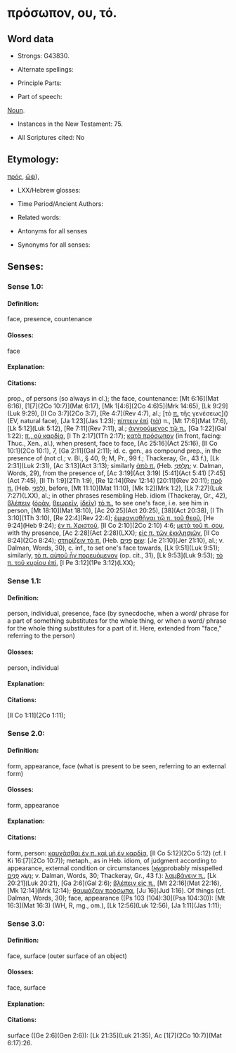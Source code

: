 # πρόσωπον, ου, τό.

<!-- Status: S2=NeedsReview -->
<!-- Lexica used for edits: BDAG, FFM, LN, A-S -->

## Word data

* Strongs: G43830.

* Alternate spellings:



* Principle Parts: 


* Part of speech: 

[Noun](http://ugg.readthedocs.io/en/latest/noun.html).

* Instances in the New Testament: 75.

* All Scriptures cited: No

## Etymology: 

[πρός](), [ὤψ]()),

* LXX/Hebrew glosses: 


* Time Period/Ancient Authors: 


* Related words: 

* Antonyms for all senses

* Synonyms for all senses: 


## Senses: 


### Sense  1.0: 

#### Definition: 

face, presence, countenance

#### Glosses: 

face

#### Explanation: 
 

#### Citations: 

prop., of persons (so always in cl.); the face, countenance:   [Mt 6:16](Mat 6:16), [1[7](2Co 10:7)](Mat 6:17), [Mk 1[4:6](2Co 4:6)5](Mrk 14:65), [Lk 9:29](Luk 9:29), [II Co 3:7](2Co 3:7), [Re 4:7](Rev 4:7), al.; [τὸ [π.]() τῆς γενέσεως]() (EV, natural face), [Ja 1:23](Jas 1:23); [πίπτειν ἐπὶ]() ([τὰ]()) π., [Mt 17:6](Mat 17:6), [Lk 5:12](Luk 5:12), [Re 7:11](Rev 7:11), al.; [ἀγνοούμενος τῷ π.](), [Ga 1:22](Gal 1:22); [π., οὐ καρδίᾳ](), [I Th 2:17](1Th 2:17); [κατὰ πρόσωπον]() (in front, facing: Thuc., Xen., al.), when present, face to face, [Ac 25:16](Act 25:16), [II Co 10:1](2Co 10:1), 7, [Ga 2:11](Gal 2:11); id. c. gen., as compound prep., in the presence of (not cl.; v. Bl., § 40, 9; M, Pr., 99 f.; Thackeray, Gr., 43 f.), [Lk 2:31](Luk 2:31), [Ac 3:13](Act 3:13); similarly [ἀπὸ π.]() (Heb. [מִלִּפְּנֵי](//en-uhl/H6440); v. Dalman, Words, 29), from the presence of, [Ac 3:19](Act 3:19) [5:41](Act 5:41) [7:45](Act 7:45), [II Th 1:9](2Th 1:9), [Re 12:14](Rev 12:14) [20:11](Rev 20:11); [πρὸ π.]() (Heb. [לִפְנֵי](//en-uhl/H6440)), before, [Mt 11:10](Mat 11:10), [Mk 1:2](Mrk 1:2), [Lk 7:27](Luk 7:27)(LXX), al.; in other phrases resembling Heb. idiom (Thackeray, Gr., 42), [βλέπειν]() ([ὁρᾶν](), [θεωρεῖν](), [ἰδεῖν]()) [τὸ π.](), to see one's face, i.e. see him in person, [Mt 18:10](Mat 18:10), [Ac 20:25](Act 20:25), [38](Act 20:38), [I Th 3:10](1Th 3:10), [Re 22:4](Rev 22:4); [ἐμφανισθῆναι τῷ π. τοῦ θεοῦ](), [He 9:24](Heb 9:24); [ἐν π. Χριστοῦ](), [II Co 2:10](2Co 2:10) 4:6; [μετὰ τοῦ π. σου](), with thy presence, [Ac 2:28](Act 2:28)(LXX); [εἰς π. τῶν ἐκκλησιῶν](), [II Co 8:24](2Co 8:24); [στηρίζειν τὸ π.]() (Heb. [שׂוּם](//en-uhl/H7760) [פָּנִים](//en-uhl/H6440): [Je 21:10](Jer 21:10), al.; v. Dalman, Words, 30), c. inf., to set one's face towards, [Lk 9:51](Luk 9:51); similarly, [τὸ π. αὐτοῦ ἦν πορευόμενον]() (op. cit., 31), [Lk 9:53](Luk 9:53); [τὸ π. τοῦ κυρίου ἐπί](), [I Pe 3:12](1Pe 3:12)(LXX);


### Sense  1.1: 

#### Definition: 

person, individual, presence, face (by synecdoche, when a word/ phrase for a part of something substitutes for the whole thing, or when a word/ phrase for the whole thing substitutes for a part of it.  Here, extended from "face," referring to the person)

#### Glosses: 

person, individual

#### Explanation: 
 

#### Citations:

[II Co 1:11](2Co 1:11);

### Sense  2.0: 

#### Definition: 

form, appearance, face (what is present to be seen, referring to an external form)

#### Glosses: 

form, appearance 

#### Explanation: 


#### Citations: 

form, person: [καυχᾶσθαι ἐν π. καὶ μὴ ἐν καρδίᾳ](), [II Co 5:12](2Co 5:12) (cf. I Ki 16:[7](2Co 10:7)); metaph., as in Heb. idiom, of judgment according to appearance, external condition or circumstances ([נשָׂאָ](//en-uhl/H5375)probably misspelled נָשָׂא [פָּנִים](//en-uhl/H6440); v. Dalman, Words, 30; Thackeray, Gr., 43 f.): [λαμβάνειν π.](), [Lk 20:21](Luk 20:21), [Ga 2:6](Gal 2:6); [βλέπειν εἰς π.](), [Mt 22:16](Mat 22:16), [Mk 12:14](Mrk 12:14); [θαυμάζειν πρόσωπα](), [Ju 16](Jud 1:16). Of things (cf. Dalman, Words, 30); face, appearance ([Ps 103 (104):30](Psa 104:30)): [Mt 16:3](Mat 16:3) (WH, R, mg., om.), [Lk 12:56](Luk 12:56), [Ja 1:11](Jas 1:11);

### Sense  3.0: 

#### Definition: 

face, surface (outer surface of an object)

#### Glosses: 

face, surface 

#### Explanation: 


#### Citations: 

surface ([Ge 2:6](Gen 2:6)): [Lk 21:35](Luk 21:35), Ac [1[7](2Co 10:7)](Mat 6:17):26.